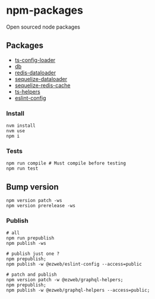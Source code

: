 # npm-packages
Open sourced node packages

## Packages
* [ts-config-loader](packages/ts-config-loader/README.md)
* [db](packages/db/README.md)
* [redis-dataloader](packages/redis-dataloader/README.md)
* [sequelize-dataloader](packages/sequelize-dataloader/README.md)
* [sequelize-redis-cache](packages/sequelize-redis-cache/README.md)
* [ts-helpers](packages/ts-helpers/README.md)
* [eslint-config](packages/eslint-config/README.md)


### Install
```shell
nvm install
nvm use
npm i
```

### Tests
```shell
npm run compile # Must compile before testing
npm run test
```

## Bump version
```shell
npm version patch -ws
npm version prerelease -ws
```

### Publish
```shell
# all
npm run prepublish
npm publish -ws

# publish just one ?
npm prepublish;
npm publish -w @ezweb/eslint-config --access=public

# patch and publish
npm version patch -w @ezweb/graphql-helpers;
npm prepublish;
npm publish -w @ezweb/graphql-helpers --access=public;
```

